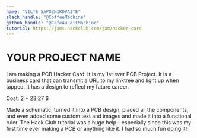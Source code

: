 ```yaml
---
name: "VILTE SAPOZNIKOVAITE"
slack_handle: "@CoffeeMachine"
github_handle: "@CafeAuLaitMachine"
tutorial: https://jams.hackclub.com/jam/hacker-card
---
```


# YOUR PROJECT NAME

I am making a PCB Hacker Card. It is my 1st ever PCB Project. It is a business card that can transmit a URL to my linktree and light up when tapped. It has a design to reflect my future career.

Cost: 2 + 23.27 $

Made a schematic, turned it into a PCB design, placed all the components, and even added some custom text and images and made it into a functional ruler. The Hack Club tutorial was a huge help—especially since this was my first time ever making a PCB or anything like it. I had so much fun doing it!
